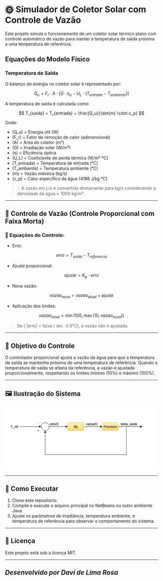 # 🌞 Simulador de Coletor Solar com Controle de Vazão

Este projeto simula o funcionamento de um coletor solar térmico plano com controle automático de vazão para manter a temperatura de saída próxima a uma temperatura de referência.

##  Equações do Modelo Físico

###  Temperatura de Saída

O balanço de energia no coletor solar é representado por:

$$
Q_u = F_r \cdot A \cdot \left[ G \cdot \eta_o - U_L \cdot (T_{entrada} - T_{ambiente}) \right]
$$

A temperatura de saída é calculada como:

$$
T_{saida} = T_{entrada} + \frac{Q_u}{\dot{m} \cdot c_p}
$$


Onde:
- \(Q_u\) = Energia útil (W)
- \(F_r\) = Fator de remoção de calor (adimensional)
- \(A\) = Área do coletor (m²)
- \(G\) = Irradiação solar (W/m²)
- \(η\) = Eficiência óptica
- \(U_L\) = Coeficiente de perda térmica (W/m²·°C)
- \(T_entrada\) = Temperatura de entrada (°C)
- \(T_ambiente\) = Temperatura ambiente (°C)
- \(m\) = Vazão mássica (kg/s)
- \(c_p\) = Calor específico da água (4186 J/kg·°C)
   
> 💡 A vazão em L/s é convertida diretamente para kg/s considerando a densidade da água ≈ 1000 kg/m³.

---

## 🧠 Controle de Vazão (Controle Proporcional com Faixa Morta)

### 🔧 Equações do Controle:

- Erro:

$$
erro = T_{saida} - T_{referencia}
$$

- Ajuste proporcional:

$$
ajuste = K_p \cdot erro
$$

- Nova vazão:

$$
vazao_{nova} = vazao_{atual} + ajuste
$$

- Aplicação dos limites:

$$
vazao_{nova} = \min(100, \max(10, vazao_{nova}))
$$

> Se \( |erro| < faixa \) (ex.: 0.5°C), a vazão não é ajustada.

---

## 🎯 Objetivo do Controle

O controlador proporcional ajusta a vazão da água para que a temperatura de saída se mantenha próxima de uma temperatura de referência. Quando a temperatura de saída se afasta da referência, a vazão é ajustada proporcionalmente, respeitando os limites mínimo (10%) e máximo (100%).

---

## 🖼️ Ilustração do Sistema

![Diagrama do Sistema](controlePcoletorsolar.drawio.png)

---

## 🚀 Como Executar

1. Clone este repositório.
2. Compile e execute o arquivo principal no NetBeans ou outro ambiente Java.
3. Ajuste os parâmetros de irradiância, temperatura ambiente, e temperatura de referência para observar o comportamento do sistema.

---

## 📜 Licença

Este projeto está sob a licença MIT.


---
_Desenvolvido por Davi de Lima Rosa_
---
